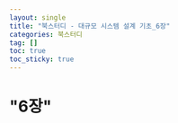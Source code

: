 ```yaml
---
layout: single
title: "북스터디 - 대규모 시스템 설계 기초_6장"
categories: 북스터디
tag: []
toc: true
toc_sticky: true 
---
```


# "6장"
